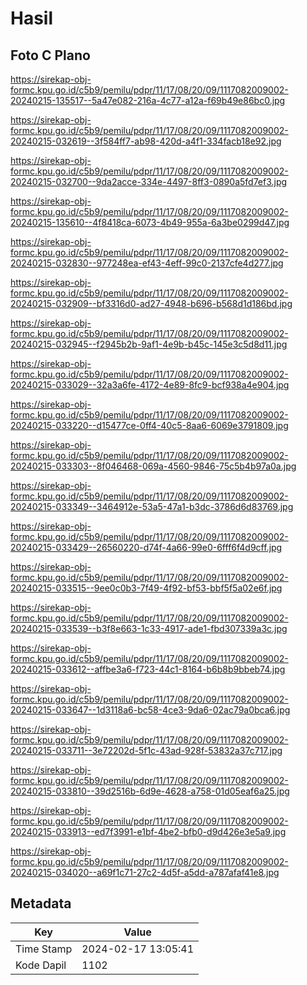 # Hasil

## Foto C Plano

https://sirekap-obj-formc.kpu.go.id/c5b9/pemilu/pdpr/11/17/08/20/09/1117082009002-20240215-135517--5a47e082-216a-4c77-a12a-f69b49e86bc0.jpg

https://sirekap-obj-formc.kpu.go.id/c5b9/pemilu/pdpr/11/17/08/20/09/1117082009002-20240215-032619--3f584ff7-ab98-420d-a4f1-334facb18e92.jpg

https://sirekap-obj-formc.kpu.go.id/c5b9/pemilu/pdpr/11/17/08/20/09/1117082009002-20240215-032700--9da2acce-334e-4497-8ff3-0890a5fd7ef3.jpg

https://sirekap-obj-formc.kpu.go.id/c5b9/pemilu/pdpr/11/17/08/20/09/1117082009002-20240215-135610--4f8418ca-6073-4b49-955a-6a3be0299d47.jpg

https://sirekap-obj-formc.kpu.go.id/c5b9/pemilu/pdpr/11/17/08/20/09/1117082009002-20240215-032830--977248ea-ef43-4eff-99c0-2137cfe4d277.jpg

https://sirekap-obj-formc.kpu.go.id/c5b9/pemilu/pdpr/11/17/08/20/09/1117082009002-20240215-032909--bf3316d0-ad27-4948-b696-b568d1d186bd.jpg

https://sirekap-obj-formc.kpu.go.id/c5b9/pemilu/pdpr/11/17/08/20/09/1117082009002-20240215-032945--f2945b2b-9af1-4e9b-b45c-145e3c5d8d11.jpg

https://sirekap-obj-formc.kpu.go.id/c5b9/pemilu/pdpr/11/17/08/20/09/1117082009002-20240215-033029--32a3a6fe-4172-4e89-8fc9-bcf938a4e904.jpg

https://sirekap-obj-formc.kpu.go.id/c5b9/pemilu/pdpr/11/17/08/20/09/1117082009002-20240215-033220--d15477ce-0ff4-40c5-8aa6-6069e3791809.jpg

https://sirekap-obj-formc.kpu.go.id/c5b9/pemilu/pdpr/11/17/08/20/09/1117082009002-20240215-033303--8f046468-069a-4560-9846-75c5b4b97a0a.jpg

https://sirekap-obj-formc.kpu.go.id/c5b9/pemilu/pdpr/11/17/08/20/09/1117082009002-20240215-033349--3464912e-53a5-47a1-b3dc-3786d6d83769.jpg

https://sirekap-obj-formc.kpu.go.id/c5b9/pemilu/pdpr/11/17/08/20/09/1117082009002-20240215-033429--26560220-d74f-4a66-99e0-6fff6f4d9cff.jpg

https://sirekap-obj-formc.kpu.go.id/c5b9/pemilu/pdpr/11/17/08/20/09/1117082009002-20240215-033515--9ee0c0b3-7f49-4f92-bf53-bbf5f5a02e6f.jpg

https://sirekap-obj-formc.kpu.go.id/c5b9/pemilu/pdpr/11/17/08/20/09/1117082009002-20240215-033539--b3f8e663-1c33-4917-ade1-fbd307339a3c.jpg

https://sirekap-obj-formc.kpu.go.id/c5b9/pemilu/pdpr/11/17/08/20/09/1117082009002-20240215-033612--affbe3a6-f723-44c1-8164-b6b8b9bbeb74.jpg

https://sirekap-obj-formc.kpu.go.id/c5b9/pemilu/pdpr/11/17/08/20/09/1117082009002-20240215-033647--1d3118a6-bc58-4ce3-9da6-02ac79a0bca6.jpg

https://sirekap-obj-formc.kpu.go.id/c5b9/pemilu/pdpr/11/17/08/20/09/1117082009002-20240215-033711--3e72202d-5f1c-43ad-928f-53832a37c717.jpg

https://sirekap-obj-formc.kpu.go.id/c5b9/pemilu/pdpr/11/17/08/20/09/1117082009002-20240215-033810--39d2516b-6d9e-4628-a758-01d05eaf6a25.jpg

https://sirekap-obj-formc.kpu.go.id/c5b9/pemilu/pdpr/11/17/08/20/09/1117082009002-20240215-033913--ed7f3991-e1bf-4be2-bfb0-d9d426e3e5a9.jpg

https://sirekap-obj-formc.kpu.go.id/c5b9/pemilu/pdpr/11/17/08/20/09/1117082009002-20240215-034020--a69f1c71-27c2-4d5f-a5dd-a787afaf41e8.jpg


## Metadata

| Key        | Value               |
| ---------- | ------------------- |
| Time Stamp | 2024-02-17 13:05:41 |
| Kode Dapil | 1102                |



